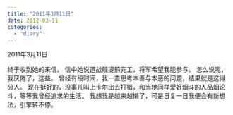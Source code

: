 ```yaml
---
title: "2011年3月11日"
date: 2012-03-11
categories: 
  - "diary"
---
```


2011年3月11日

终于收到她的来信。 信中她说道战舰提前完工，将军希望我能参与。 怎么说呢，我厌倦了，这些。 曾经有段时间，我一直思考本善与本恶的问题，结果就是这得分人。 现在挺好的，没事儿叫上卡尔出去打猎，和当地同样爱好烟斗的人品烟论斗，等等我曾经追求的生活。 我想我是越来越懒了，可是日复一日我便会有新想法，引擎转不停。

